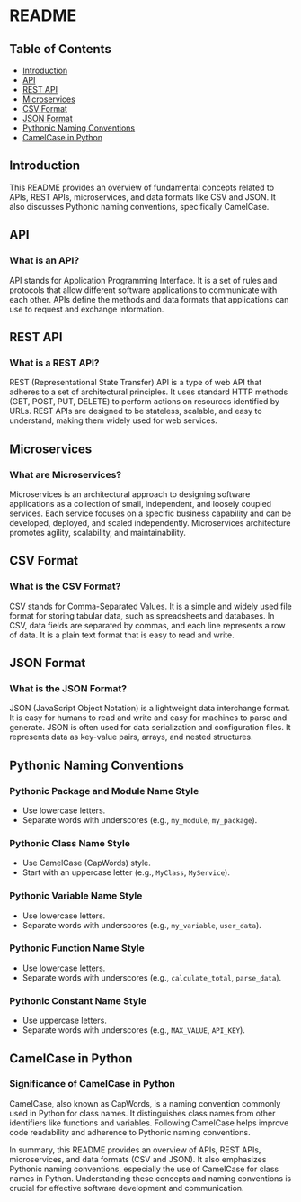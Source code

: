 # README

## Table of Contents
- [Introduction](#introduction)
- [API](#api)
- [REST API](#rest-api)
- [Microservices](#microservices)
- [CSV Format](#csv-format)
- [JSON Format](#json-format)
- [Pythonic Naming Conventions](#pythonic-naming-conventions)
- [CamelCase in Python](#camelcase-in-python)

## Introduction

This README provides an overview of fundamental concepts related to APIs, REST APIs, microservices, and data formats like CSV and JSON. It also discusses Pythonic naming conventions, specifically CamelCase.

## API

### What is an API?

API stands for Application Programming Interface. It is a set of rules and protocols that allow different software applications to communicate with each other. APIs define the methods and data formats that applications can use to request and exchange information.

## REST API

### What is a REST API?

REST (Representational State Transfer) API is a type of web API that adheres to a set of architectural principles. It uses standard HTTP methods (GET, POST, PUT, DELETE) to perform actions on resources identified by URLs. REST APIs are designed to be stateless, scalable, and easy to understand, making them widely used for web services.

## Microservices

### What are Microservices?

Microservices is an architectural approach to designing software applications as a collection of small, independent, and loosely coupled services. Each service focuses on a specific business capability and can be developed, deployed, and scaled independently. Microservices architecture promotes agility, scalability, and maintainability.

## CSV Format

### What is the CSV Format?

CSV stands for Comma-Separated Values. It is a simple and widely used file format for storing tabular data, such as spreadsheets and databases. In CSV, data fields are separated by commas, and each line represents a row of data. It is a plain text format that is easy to read and write.

## JSON Format

### What is the JSON Format?

JSON (JavaScript Object Notation) is a lightweight data interchange format. It is easy for humans to read and write and easy for machines to parse and generate. JSON is often used for data serialization and configuration files. It represents data as key-value pairs, arrays, and nested structures.

## Pythonic Naming Conventions

### Pythonic Package and Module Name Style

- Use lowercase letters.
- Separate words with underscores (e.g., `my_module`, `my_package`).

### Pythonic Class Name Style

- Use CamelCase (CapWords) style.
- Start with an uppercase letter (e.g., `MyClass`, `MyService`).

### Pythonic Variable Name Style

- Use lowercase letters.
- Separate words with underscores (e.g., `my_variable`, `user_data`).

### Pythonic Function Name Style

- Use lowercase letters.
- Separate words with underscores (e.g., `calculate_total`, `parse_data`).

### Pythonic Constant Name Style

- Use uppercase letters.
- Separate words with underscores (e.g., `MAX_VALUE`, `API_KEY`).

## CamelCase in Python

### Significance of CamelCase in Python

CamelCase, also known as CapWords, is a naming convention commonly used in Python for class names. It distinguishes class names from other identifiers like functions and variables. Following CamelCase helps improve code readability and adherence to Pythonic naming conventions.

In summary, this README provides an overview of APIs, REST APIs, microservices, and data formats (CSV and JSON). It also emphasizes Pythonic naming conventions, especially the use of CamelCase for class names in Python. Understanding these concepts and naming conventions is crucial for effective software development and communication.